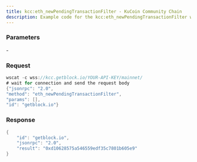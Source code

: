 ```yaml
---
title: kcc:eth_newPendingTransactionFilter - KuCoin Community Chain
description: Example code for the kcc:eth_newPendingTransactionFilter ws method. Сomplete guide on how to use kcc:eth_newPendingTransactionFilter ws in GetBlock.io Web3 documentation.
---
```


### Parameters


\-

### Request

``` java
wscat -c wss://kcc.getblock.io/YOUR-API-KEY/mainnet/ 
# wait for connection and send the request body 
{"jsonrpc": "2.0",
"method": "eth_newPendingTransactionFilter",
"params": [],
"id": "getblock.io"}
```

###  Response

``` java
{
    "id": "getblock.io",
    "jsonrpc": "2.0",
    "result": "0xd10628575a546559edf35c7801b605e9"
}
```


